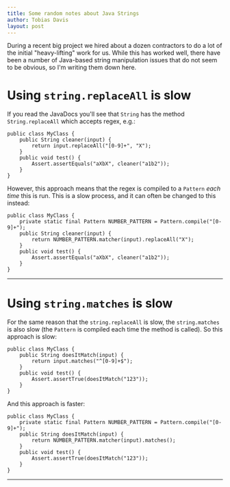 ```yaml
---
title: Some random notes about Java Strings
author: Tobias Davis
layout: post
---
```


During a recent big project we hired about a dozen contractors to do a lot of the initial "heavy-lifting"
work for us. While this has worked well, there have been a number of Java-based string manipulation issues
that do not seem to be obvious, so I'm writing them down here.

# Using `string.replaceAll` is slow

If you read the JavaDocs you'll see that `String` has the method `String.replaceAll` which accepts regex, e.g.:

	public class MyClass {
		public String cleaner(input) {
			return input.replaceAll("[0-9]+", "X");
		}
		public void test() {
			Assert.assertEquals("aXbX", cleaner("a1b2"));
		}
	}

However, this approach means that the regex is compiled to a `Pattern` *each time* this is run. This is
a slow process, and it can often be changed to this instead:

	public class MyClass {
		private static final Pattern NUMBER_PATTERN = Pattern.compile("[0-9]+");
		public String cleaner(input) {
			return NUMBER_PATTERN.matcher(input).replaceAll("X");
		}
		public void test() {
			Assert.assertEquals("aXbX", cleaner("a1b2"));
		}
	}

---

# Using `string.matches` is slow

For the same reason that the `string.replaceAll` is slow, the `string.matches` is also slow (the `Pattern` is compiled each time
the method is called). So this approach is slow:

	public class MyClass {
		public String doesItMatch(input) {
			return input.matches("^[0-9]+$");
		}
		public void test() {
			Assert.assertTrue(doesItMatch("123"));
		}
	}

And this approach is faster:

	public class MyClass {
		private static final Pattern NUMBER_PATTERN = Pattern.compile("[0-9]+");
		public String doesItMatch(input) {
			return NUMBER_PATTERN.matcher(input).matches();
		}
		public void test() {
			Assert.assertTrue(doesItMatch("123"));
		}
	}

---
